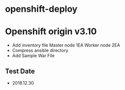 # openshift-deploy

# Openshift origin v3.10
 - Add inventory file 
   Master node 1EA
   Worker node 2EA
 - Compress ansible directory
 - Add Sample War File

## Test Date
 - 2018.12.30
